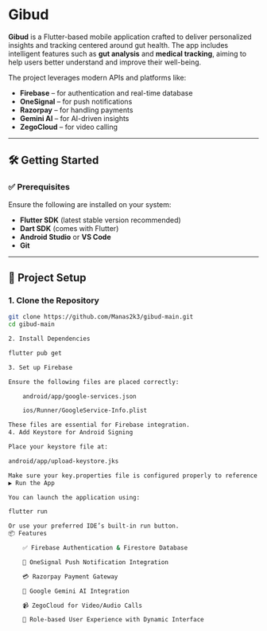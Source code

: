 #  Gibud

**Gibud** is a Flutter-based mobile application crafted to deliver personalized insights and tracking centered around gut health. The app includes intelligent features such as **gut analysis** and **medical tracking**, aiming to help users better understand and improve their well-being.

The project leverages modern APIs and platforms like:

- **Firebase** – for authentication and real-time database
- **OneSignal** – for push notifications
- **Razorpay** – for handling payments
- **Gemini AI** – for AI-driven insights
- **ZegoCloud** – for video calling

---

## 🛠️ Getting Started

### ✅ Prerequisites

Ensure the following are installed on your system:

- **Flutter SDK** (latest stable version recommended)
- **Dart SDK** (comes with Flutter)
- **Android Studio** or **VS Code**
- **Git**

---

## 🔧 Project Setup

### 1. Clone the Repository

```bash
git clone https://github.com/Manas2k3/gibud-main.git
cd gibud-main

2. Install Dependencies

flutter pub get

3. Set up Firebase

Ensure the following files are placed correctly:

    android/app/google-services.json

    ios/Runner/GoogleService-Info.plist

These files are essential for Firebase integration.
4. Add Keystore for Android Signing

Place your keystore file at:

android/app/upload-keystore.jks

Make sure your key.properties file is configured properly to reference this keystore for signed builds.
▶️ Run the App

You can launch the application using:

flutter run

Or use your preferred IDE’s built-in run button.
📦 Features

    ✅ Firebase Authentication & Firestore Database

    🚀 OneSignal Push Notification Integration

    💳 Razorpay Payment Gateway

    🤖 Google Gemini AI Integration

    📹 ZegoCloud for Video/Audio Calls

    🔑 Role-based User Experience with Dynamic Interface
